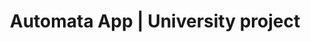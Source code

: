 ---
title: Automata App | University project
description: University project about automatas, they work similar to regex.
name: Automata App
shortName: Automata App
addShortcut: false
url: https://automata-app.mauri.app
sourceCode: https://github.com/mauriciabad/Automata-App
maskableIcon: /apps/automata-app/maskable-icon.png
---